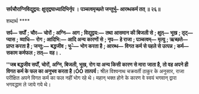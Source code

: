 **सर्पचौराग्निविद्युद्वय: क्षुत्तृद्व्याध्यादिभिर्नृप ।** **पञ्चत्वमृच्छते जन्तुर्भु– आरब्धकर्म तत् ॥ २६॥** 

शब्दार्थ **** 

**सर्प—** **सर्पों** **; चौर—** **चोरों** **; अग्नि—** **आग** **; विद्युद्वय:—** **तथा आसमान की बिजली से** **; क्षुत्—** **भूख** **; तृट्—** **प्यास** **;** **व्याधि—** **रोग** **; आदिभि:—** **आदि अन्य कारणों से** **; नृप—** **हे राजा** **; पञ्चत्वम्—** **मृत्यु** **; ऋच्छते—** **प्राप्त करता है** **; जन्तु:—** **बद्धजीव** **; भु–े—** **भोग करता है** **; आरब्ध—** **विगत कर्म से पहले से उत्पन्न** **; कर्म—** **सकाम कर्मफल** **; तत्—** **वह।** **.** 

**''जब बद्धजीव सर्पों, चोरों, अग्नि, बिजली, भूख, रोग या अन्य किसी कारण से मारा** **जाता है, तो वह अपने ही विगत कर्म के फल का अनुभव करता है।ÓÓ** **तात्पर्य :** श्रील विश्वनाथ चक्रवर्ती ठाकुर के अनुसार, राजा परीक्षित अपने विगत कर्म का फल नहीं भोग रहे थे। महान् भक्त होने के कारण वे स्वयं भगवान् द्वारा भगवद्धाम ले जाये गये थे।  
